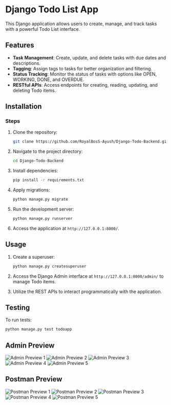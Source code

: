 # Django Todo List App

This Django application allows users to create, manage, and track tasks with a powerful Todo List interface.

## Features

- **Task Management**: Create, update, and delete tasks with due dates and descriptions.
- **Tagging**: Assign tags to tasks for better organization and filtering.
- **Status Tracking**: Monitor the status of tasks with options like OPEN, WORKING, DONE, and OVERDUE.
- **RESTful APIs**: Access endpoints for creating, reading, updating, and deleting Todo items.

## Installation

### Steps

1. Clone the repository:

    ```bash
    git clone https://github.com/RoyalBosS-Ayush/Django-Todo-Backend.git
    ```

2. Navigate to the project directory:

    ```bash
    cd Django-Todo-Backend
    ```

3. Install dependencies:

    ```bash
    pip install -r requirements.txt
    ```

4. Apply migrations:

    ```bash
    python manage.py migrate
    ```

5. Run the development server:

    ```bash
    python manage.py runserver
    ```

6. Access the application at `http://127.0.0.1:8000/`.

## Usage

1. Create a superuser:

    ```bash
    python manage.py createsuperuser
    ```

2. Access the Django Admin interface at `http://127.0.0.1:8000/admin/` to manage Todo items.

3. Utilize the REST APIs to interact programmatically with the application.

## Testing

To run tests:

```bash
python manage.py test todoapp
```

## Admin Preview

![Admin Preview 1](./preview/admin/1.png)
![Admin Preview 2](./preview/admin/2.png)
![Admin Preview 3](./preview/admin/3.png)
![Admin Preview 4](./preview/admin/4.png)
![Admin Preview 5](./preview/admin/5.png)

## Postman Preview

![Postman Preview 1](./preview/postman/1.png)
![Postman Preview 2](./preview/postman/2.png)
![Postman Preview 3](./preview/postman/3.png)
![Postman Preview 4](./preview/postman/4.png)
![Postman Preview 5](./preview/postman/5.png)
